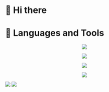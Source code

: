 <!--
**kuanchoulai10/kuanchoulai10** is a ✨ _special_ ✨ repository because its `README.md` (this file) appears on your GitHub profile.

Here are some ideas to get you started:

- 🔭 I’m currently working on ...
- 🌱 I’m currently learning ...
- 👯 I’m looking to collaborate on ...
- 🤔 I’m looking for help with ...
- 💬 Ask me about ...
- 📫 How to reach me: ...
- 😄 Pronouns: ...
- ⚡ Fun fact: ...
-->

# 👋 Hi there 



# 🧰 Languages and Tools

<p align="center">
  <a href="https://kcl10.com">
    <img src="https://skillicons.dev/icons?i=aws,gcp"/>
  </a>
</p>

<p align="center">
  <a href="https://kcl10.com">
    <img src="https://skillicons.dev/icons?i=py,java,scala,bash"/>
  </a>
</p>

<p align="center">
  <a href="https://kcl10.com">
    <img src="https://skillicons.dev/icons?i=docker,kubernetes,terraform,githubactions"/>
  </a>
</p>

<p align="center">
  <a href="https://kcl10.com">
    <img src="https://skillicons.dev/icons?i=fastapi,flask"/>
  </a>
</p>


<img src="https://cdn.jsdelivr.net/gh/devicons/devicon@latest/icons/apachespark/apachespark-original.svg" />

<img src="https://cdn.jsdelivr.net/gh/devicons/devicon@latest/icons/scikitlearn/scikitlearn-original.svg" />
